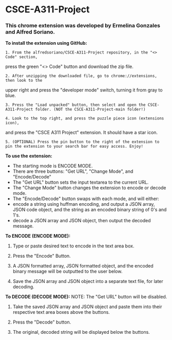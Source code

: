# CSCE-A311-Project
### This chrome extension was developed by Ermelina Gonzales and Alfred Soriano.

**To install the extension using GitHub:**

    1. From the alfredsoriano/CSCE-A311-Project repository, in the "<> Code" section,
press the green "<> Code" button and download the zip file.

    2. After unzipping the downloaded file, go to chrome://extensions, then look to the
upper right and press the "developer mode" switch, turning it from gray to blue.

    3. Press the "Load unpacked" button, then select and open the CSCE-A311-Project folder. (NOT the CSCE-A311-Project-main folder!)

    4. Look to the top right, and press the puzzle piece icon (extensions icon),
and press the "CSCE A311 Project" extension. It should have a star icon.

    5. (OPTIONAL) Press the pin button to the right of the extension to pin the extension to your search bar for easy access. Enjoy!

**To use the extension:**
- The starting mode is ENCODE MODE.
- There are three buttons: "Get URL", "Change Mode", and "Encode/Decode"
- The "Get URL" button sets the input textarea to the current URL.
- The "Change Mode" button changes the extension to encode or decode mode.
- The "Encode/Decode" button swaps with each mode, and will either:
- encode a string using huffman encoding, and output a JSON array, JSON code object, and the string as an encoded binary string of 0's and 1's.
- decode a JSON array and JSON object, then output the decoded message.

**To ENCODE (ENCODE MODE):**  

1. Type or paste desired text to encode in the text area box.

2. Press the "Encode" Button.

3. A JSON formatted array, JSON formatted object, and the encoded binary message will be outputted to the user below.

4. Save the JSON array and JSON object into a separate text file, for later decoding.

**To DECODE (DECODE MODE):**
NOTE: The "Get URL" button will be disabled.  

1. Take the saved JSON array and JSON object and paste them into their respective text area boxes above the buttons.

2. Press the "Decode" button.

3. The original, decoded string will be displayed below the buttons.
